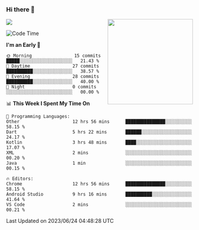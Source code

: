 ### Hi there 👋

![](https://metrics.lecoq.io/itaowu?template=classic&config.timezone=Asia%2FShanghai)
<img align='right' src="https://media.giphy.com/media/M9gbBd9nbDrOTu1Mqx/giphy.gif" width="230">

<!--START_SECTION:waka-->
![Code Time](http://img.shields.io/badge/Code%20Time-111%20hrs%2043%20mins-blue)

**I'm an Early 🐤** 

```text
🌞 Morning                15 commits          █████░░░░░░░░░░░░░░░░░░░░   21.43 % 
🌆 Daytime                27 commits          ██████████░░░░░░░░░░░░░░░   38.57 % 
🌃 Evening                28 commits          ██████████░░░░░░░░░░░░░░░   40.00 % 
🌙 Night                  0 commits           ░░░░░░░░░░░░░░░░░░░░░░░░░   00.00 % 
```


📊 **This Week I Spent My Time On** 

```text
💬 Programming Languages: 
Other                    12 hrs 56 mins      ███████████████░░░░░░░░░░   58.15 % 
Dart                     5 hrs 22 mins       ██████░░░░░░░░░░░░░░░░░░░   24.17 % 
Kotlin                   3 hrs 48 mins       ████░░░░░░░░░░░░░░░░░░░░░   17.07 % 
XML                      2 mins              ░░░░░░░░░░░░░░░░░░░░░░░░░   00.20 % 
Java                     1 min               ░░░░░░░░░░░░░░░░░░░░░░░░░   00.15 % 

🔥 Editors: 
Chrome                   12 hrs 56 mins      ███████████████░░░░░░░░░░   58.15 % 
Android Studio           9 hrs 16 mins       ██████████░░░░░░░░░░░░░░░   41.64 % 
VS Code                  2 mins              ░░░░░░░░░░░░░░░░░░░░░░░░░   00.21 % 
```


 Last Updated on 2023/06/24 04:48:28 UTC
<!--END_SECTION:waka-->

<!--
**itaowu/itaowu** is a ✨ _special_ ✨ repository because its `README.md` (this file) appears on your GitHub profile.

Here are some ideas to get you started:

- 🔭 I’m currently working on ...
- 🌱 I’m currently learning ...
- 👯 I’m looking to collaborate on ...
- 🤔 I’m looking for help with ...
- 💬 Ask me about ...
- 📫 How to reach me: ...
- 😄 Pronouns: ...
- ⚡ Fun fact: ...
-->
